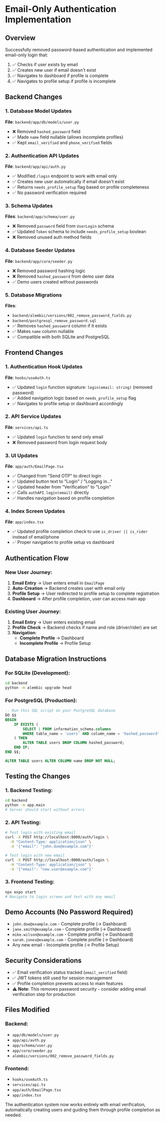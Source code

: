 # Email-Only Authentication Implementation

## Overview
Successfully removed password-based authentication and implemented email-only login that:
1. ✅ Checks if user exists by email
2. ✅ Creates new user if email doesn't exist
3. ✅ Navigates to dashboard if profile is complete
4. ✅ Navigates to profile setup if profile is incomplete

## Backend Changes

### 1. Database Model Updates
**File**: `backend/app/db/models/user.py`
- ❌ Removed `hashed_password` field
- ✅ Made `name` field nullable (allows incomplete profiles)
- ✅ Kept `email_verified` and `phone_verified` fields

### 2. Authentication API Updates
**File**: `backend/app/api/auth.py`
- ✅ Modified `/login` endpoint to work with email only
- ✅ Creates new user automatically if email doesn't exist
- ✅ Returns `needs_profile_setup` flag based on profile completeness
- ✅ No password verification required

### 3. Schema Updates
**Files**: `backend/app/schema/user.py`
- ❌ Removed `password` field from `UserLogin` schema
- ✅ Updated `Token` schema to include `needs_profile_setup` boolean
- ❌ Removed unused auth method fields

### 4. Database Seeder Updates
**File**: `backend/app/core/seeder.py`
- ❌ Removed password hashing logic
- ❌ Removed `hashed_password` from demo user data
- ✅ Demo users created without passwords

### 5. Database Migrations
**Files**: 
- `backend/alembic/versions/002_remove_password_fields.py`
- `backend/postgresql_remove_password.sql`
- ✅ Removes `hashed_password` column if it exists
- ✅ Makes `name` column nullable
- ✅ Compatible with both SQLite and PostgreSQL

## Frontend Changes

### 1. Authentication Hook Updates
**File**: `hooks/useAuth.ts`
- ✅ Updated `login` function signature: `login(email: string)` (removed password)
- ✅ Added navigation logic based on `needs_profile_setup` flag
- ✅ Navigates to profile setup or dashboard accordingly

### 2. API Service Updates  
**File**: `services/api.ts`
- ✅ Updated `login` function to send only email
- ❌ Removed password from login request body

### 3. UI Updates
**File**: `app/auth/EmailPage.tsx`
- ✅ Changed from "Send OTP" to direct login
- ✅ Updated button text to "Login" / "Logging in..."
- ✅ Updated header from "Verification" to "Login"
- ✅ Calls `authAPI.login(email)` directly
- ✅ Handles navigation based on profile completion

### 4. Index Screen Updates
**File**: `app/index.tsx`
- ✅ Updated profile completion check to use `is_driver || is_rider` instead of email/phone
- ✅ Proper navigation to profile setup vs dashboard

## Authentication Flow

### New User Journey:
1. **Email Entry** → User enters email in `EmailPage`
2. **Auto-Creation** → Backend creates user with email only
3. **Profile Setup** → User redirected to profile setup to complete registration
4. **Dashboard** → After profile completion, user can access main app

### Existing User Journey:
1. **Email Entry** → User enters existing email
2. **Profile Check** → Backend checks if name and role (driver/rider) are set
3. **Navigation**:
   - **Complete Profile** → Dashboard
   - **Incomplete Profile** → Profile Setup

## Database Migration Instructions

### For SQLite (Development):
```bash
cd backend
python -m alembic upgrade head
```

### For PostgreSQL (Production):
```sql
-- Run this SQL script on your PostgreSQL database
DO $$
BEGIN
    IF EXISTS (
        SELECT 1 FROM information_schema.columns 
        WHERE table_name = 'users' AND column_name = 'hashed_password'
    ) THEN
        ALTER TABLE users DROP COLUMN hashed_password;
    END IF;
END $$;

ALTER TABLE users ALTER COLUMN name DROP NOT NULL;
```

## Testing the Changes

### 1. Backend Testing:
```bash
cd backend
python -m app.main
# Server should start without errors
```

### 2. API Testing:
```bash
# Test login with existing email
curl -X POST http://localhost:8000/auth/login \
  -H "Content-Type: application/json" \
  -d '{"email": "john.doe@example.com"}'

# Test login with new email  
curl -X POST http://localhost:8000/auth/login \
  -H "Content-Type: application/json" \
  -d '{"email": "new.user@example.com"}'
```

### 3. Frontend Testing:
```bash
npx expo start
# Navigate to login screen and test with any email
```

## Demo Accounts (No Password Required)
- `john.doe@example.com` - Complete profile (→ Dashboard)
- `jane.smith@example.com` - Complete profile (→ Dashboard)  
- `mike.wilson@example.com` - Complete profile (→ Dashboard)
- `sarah.jones@example.com` - Complete profile (→ Dashboard)
- Any new email - Incomplete profile (→ Profile Setup)

## Security Considerations
- ✅ Email verification status tracked (`email_verified` field)
- ✅ JWT tokens still used for session management
- ✅ Profile completion prevents access to main features
- ⚠️ **Note**: This removes password security - consider adding email verification step for production

## Files Modified
### Backend:
- `app/db/models/user.py`
- `app/api/auth.py`
- `app/schema/user.py`
- `app/core/seeder.py`
- `alembic/versions/002_remove_password_fields.py`

### Frontend:
- `hooks/useAuth.ts`
- `services/api.ts`
- `app/auth/EmailPage.tsx`
- `app/index.tsx`

The authentication system now works entirely with email verification, automatically creating users and guiding them through profile completion as needed.